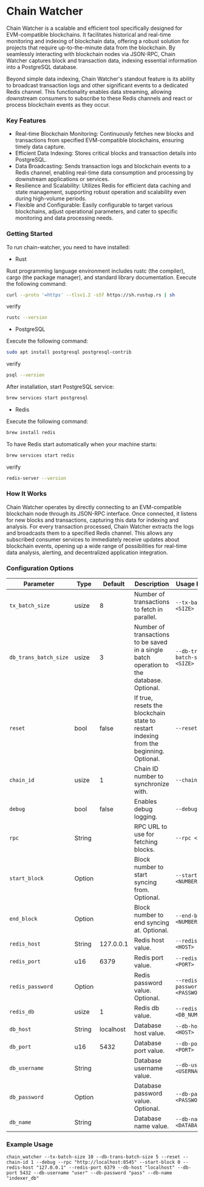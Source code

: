# Chain Watcher

Chain Watcher is a scalable and efficient tool specifically designed for EVM-compatible blockchains. It facilitates historical and real-time monitoring and indexing of blockchain data, offering a robust solution for projects that require up-to-the-minute data from the blockchain. By seamlessly interacting with blockchain nodes via JSON-RPC, Chain Watcher captures block and transaction data, indexing essential information into a PostgreSQL database.

Beyond simple data indexing, Chain Watcher's standout feature is its ability to broadcast transaction logs and other significant events to a dedicated Redis channel. This functionality enables data streaming, allowing downstream consumers to subscribe to these Redis channels and react or process blockchain events as they occur.

### Key Features

- Real-time Blockchain Monitoring: Continuously fetches new blocks and transactions from specified EVM-compatible blockchains, ensuring timely data capture.
- Efficient Data Indexing: Stores critical blocks and transaction details into PostgreSQL.
- Data Broadcasting: Sends transaction logs and blockchain events to a Redis channel, enabling real-time data consumption and processing by downstream applications or services.
- Resilience and Scalability: Utilizes Redis for efficient data caching and state management, supporting robust operation and scalability even during high-volume periods.
- Flexible and Configurable: Easily configurable to target various blockchains, adjust operational parameters, and cater to specific monitoring and data processing needs.

### Getting Started

To run chain-watcher, you need to have installed:

- Rust

Rust programming language environment includes rustc (the compiler), cargo (the package manager), and standard library documentation.
Execute the following command:

```sh
curl --proto '=https' --tlsv1.2 -sSf https://sh.rustup.rs | sh
```

verify

```sh
rustc --version
```

- PostgreSQL

Execute the following command:

```sh
sudo apt install postgresql postgresql-contrib
```

verify

```sh
psql --version
```

After installation, start PostgreSQL service:

```sh
brew services start postgresql
```

- Redis

Execute the following command:

```sh
brew install redis
```

To have Redis start automatically when your machine starts:

```sh
brew services start redis
```

verify

```sh
redis-server --version
```

### How It Works

Chain Watcher operates by directly connecting to an EVM-compatible blockchain node through its JSON-RPC interface. Once connected, it listens for new blocks and transactions, capturing this data for indexing and analysis. For every transaction processed, Chain Watcher extracts the logs and broadcasts them to a specified Redis channel. This allows any subscribed consumer services to immediately receive updates about blockchain events, opening up a wide range of possibilities for real-time data analysis, alerting, and decentralized application integration.

### Configuration Options

| Parameter             | Type           | Default   | Description                                                                               | Usage Example                  |
| --------------------- | -------------- | --------- | ----------------------------------------------------------------------------------------- | ------------------------------ |
| `tx_batch_size`       | usize          | 8         | Number of transactions to fetch in parallel.                                              | `--tx-batch-size <SIZE>`       |
| `db_trans_batch_size` | usize          | 3         | Number of transactions to be saved in a single batch operation to the database. Optional. | `--db-trans-batch-size <SIZE>` |
| `reset`               | bool           | false     | If true, resets the blockchain state to restart indexing from the beginning. Optional.    | `--reset`                      |
| `chain_id`            | usize          | 1         | Chain ID number to synchronize with.                                                      | `--chain-id <ID>`              |
| `debug`               | bool           | false     | Enables debug logging.                                                                    | `--debug`                      |
| `rpc`                 | String         |           | RPC URL to use for fetching blocks.                                                       | `--rpc <URL>`                  |
| `start_block`         | Option<u64>    |           | Block number to start syncing from. Optional.                                             | `--start-block <NUMBER>`       |
| `end_block`           | Option<u64>    |           | Block number to end syncing at. Optional.                                                 | `--end-block <NUMBER>`         |
| `redis_host`          | String         | 127.0.0.1 | Redis host value.                                                                         | `--redis-host <HOST>`          |
| `redis_port`          | u16            | 6379      | Redis port value.                                                                         | `--redis-port <PORT>`          |
| `redis_password`      | Option<String> |           | Redis password value. Optional.                                                           | `--redis-password <PASSWORD>`  |
| `redis_db`            | usize          | 1         | Redis db value.                                                                           | `--redis-db <DB_NUMBER>`       |
| `db_host`             | String         | localhost | Database host value.                                                                      | `--db-host <HOST>`             |
| `db_port`             | u16            | 5432      | Database port value.                                                                      | `--db-port <PORT>`             |
| `db_username`         | String         |           | Database username value.                                                                  | `--db-username <USERNAME>`     |
| `db_password`         | Option<String> |           | Database password value. Optional.                                                        | `--db-password <PASSWORD>`     |
| `db_name`             | String         |           | Database name value.                                                                      | `--db-name <DATABASE_NAME>`    |

### Example Usage

```shell
chain_watcher --tx-batch-size 10 --db-trans-batch-size 5 --reset --chain-id 1 --debug --rpc "http://localhost:8545" --start-block 0 --redis-host "127.0.0.1" --redis-port 6379 --db-host "localhost" --db-port 5432 --db-username "user" --db-password "pass" --db-name "indexer_db"
```
